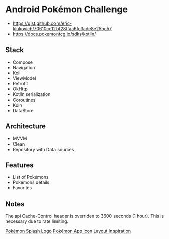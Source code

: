 # Android Pokémon Challenge

- https://gist.github.com/eric-klukovich/70610cc12bf28ffaa6fc3ade8e25bc57
- https://docs.pokemontcg.io/sdks/kotlin/

## Stack

- Compose
- Navigation
- Koil
- ViewModel
- Retrofit
- OkHttp
- Kotlin serialization
- Coroutines
- Koin
- DataStore

## Architecture

- MVVM
- Clean
- Repository with Data sources

## Features

- List of Pokémons
- Pokémons details
- Favorites

## Notes

The api Cache-Control header is overriden to 3600 seconds (1 hour). This is necessary due to rate
limiting.

[Pokémon Splash Logo](https://logowik.com/pokemon-logo-vector-31925.html)
[Pokémon App Icon](https://upload.wikimedia.org/wikipedia/commons/5/53/Pok%C3%A9_Ball_icon.svg)
[Layout Inspiration](https://dribbble.com/shots/6540871-Pokedex-App)